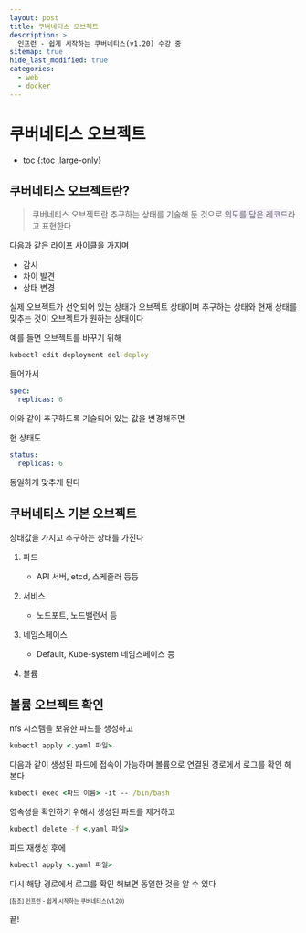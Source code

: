 ```yaml
---
layout: post
title: 쿠버네티스 오브젝트
description: >
  인프런 - 쉽게 시작하는 쿠버네티스(v1.20) 수강 중
sitemap: true
hide_last_modified: true
categories:
  - web
  - docker
---
```


# 쿠버네티스 오브젝트

* toc
{:toc .large-only}

## 쿠버네티스 오브젝트란?

> 쿠버네티스 오브젝트란 추구하는 상태를 기술해 둔 것으로 <span style='background-color: #f5f0ff'>의도를 담은 레코드</span>라고 표현한다

다음과 같은 라이프 사이클을 가지며

- 감시
- 차이 발견
- 상태 변경

실제 오브젝트가 선언되어 있는 상태가 오브젝트 상태이며 추구하는 상태와 현재 상태를 맞추는 것이 오브젝트가 원하는 상태이다

예를 들면 오브젝트를 바꾸기 위해

```cmd
kubectl edit deployment del-deploy
```
들어가서

```yml
spec:
  replicas: 6
```
이와 같이 추구하도록 기술되어 있는 값을 변경해주면

현 상태도 

```yml
status:
  replicas: 6
```
동일하게 맞추게 된다

## 쿠버네티스 기본 오브젝트

상태값을 가지고 추구하는 상태를 가진다

1. 파드 
    - API 서버, etcd, 스케줄러 등등

2. 서비스
    - 노드포트, 노드밸런서 등

3. 네임스페이스
    - Default, Kube-system 네임스페이스 등

4. 볼륨

## 볼륨 오브젝트 확인

nfs 시스템을 보유한 파드를 생성하고 

```cmd
kubectl apply <.yaml 파일>
```

다음과 같이 생성된 파드에 접속이 가능하며 볼륨으로 연결된 경로에서 로그를 확인 해본다

```cmd
kubectl exec <파드 이름> -it -- /bin/bash
```

영속성을 확인하기 위해서 생성된 파드를 제거하고

```cmd
kubectl delete -f <.yaml 파일>
```

파드 재생성 후에

```cmd
kubectl apply <.yaml 파일>
```

다시 해당 경로에서 로그를 확인 해보면 동일한 것을 알 수 있다




<span style="font-size:70%">[참조] 인프런 - 쉽게 시작하는 쿠버네티스(v1.20)

끝!
